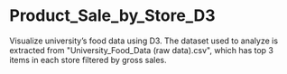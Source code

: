 # Product_Sale_by_Store_D3
Visualize university’s food data using D3. The dataset used to analyze is extracted from "University_Food_Data (raw data).csv", which has top 3 items in each store filtered by gross sales. 

